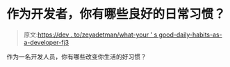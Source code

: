 # 作为开发者，你有哪些良好的日常习惯？

> 原文:[https://dev . to/zeyadetman/what-your ' s good-daily-habits-as-a-developer-fj3](https://dev.to/zeyadetman/what-are-your-good-daily-habits-as-a-developer-fj3)

作为一名开发人员，你有哪些改变你生活的好习惯？